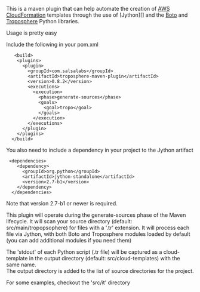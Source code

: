 This is a maven plugin that can help automate the creation of [AWS CloudFormation][] templates through the use of [Jython][] 
and the [Boto][] and [Troposphere][] Python libraries.

Usage is pretty easy

Include the following in your  pom.xml

```
   <build>
    <plugins>
      <plugin>
        <groupId>com.salsalabs</groupId>
        <artifactId>troposphere-maven-plugin</artifactId>
        <version>0.8.2</version>
        <executions>
          <execution>
            <phase>generate-sources</phase>
            <goals>
              <goal>tropo</goal>
            </goals>
          </execution>
        </executions>
      </plugin>
    </plugins>
  </build>

```

You also need to include a dependency in your project to the Jython artifact

```
 <dependencies>
    <dependency>
      <groupId>org.python</groupId>
      <artifactId>jython-standalone</artifactId>
      <version>2.7-b1</version>
    </dependency>
  </dependencies>
```

Note that version 2.7-b1 or newer is required.

This plugin will operate during the generate-sources phase of the Maven lifecycle.  It will scan your source directory (default: src/main/tropopsophere) for
files with a '.tr' extension.  It will process each file via Jython, with both Boto and Troposphere modules loaded by default (you can add additional modules if you need them)

The 'stdout' of each Python script (.tr file) will be captured as a cloud-template in the output directory (default: src/cloud-templates) with the same name.  
The output directory is added to the list of source directories for the project.

For some examples, checkout the 'src/it' directory

[AWS CloudFormation]: http://aws.amazon.com/cloudformation
[Boto]: https://github.com/boto/boto
[Troposphere]: https://github.com/cloudtools/troposphere
